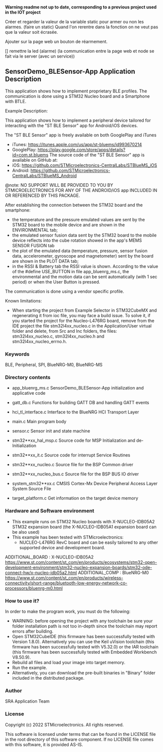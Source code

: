 **Warning readme not up to date, corresponding to a previous project used in the IOT project**

Créer et regarder la valeur de la variable static pour armer ou non les alarmes. (faire un static) Quand l'on rerentre dans la fonction on ne veut pas que la valeur soit écrasée.

Ajouter sur la page web un bouton de réarmement.

[] remettre la led (alarme) (la communication entre la page web et node se fait via le server (avec un service))

## <b>SensorDemo_BLESensor-App Application Description</b>

This application shows how to implement proprietary BLE profiles.
The communication is done using a STM32 Nucleo board and a Smartphone with BTLE.

Example Description:

This application shows how to implement a peripheral device tailored for 
interacting with the "ST BLE Sensor" app for Android/iOS devices.

The "ST BLE Sensor" app is freely available on both GooglePlay and iTunes
  - iTunes: https://itunes.apple.com/us/app/st-bluems/id993670214
  - GooglePlay: https://play.google.com/store/apps/details?id=com.st.bluems
The source code of the "ST BLE Sensor" app is available on GitHub at:
  - iOS: https://github.com/STMicroelectronics-CentralLabs/STBlueMS_iOS
  - Android: https://github.com/STMicroelectronics-CentralLabs/STBlueMS_Android

@note: NO SUPPORT WILL BE PROVIDED TO YOU BY STMICROELECTRONICS FOR ANY OF THE
ANDROID/iOS app INCLUDED IN OR REFERENCED BY THIS PACKAGE.

After establishing the connection between the STM32 board and the smartphone:
 -  the temperature and the pressure emulated values are sent by the STM32 board to 
    the mobile device and are shown in the ENVIRONMENTAL tab;
 -  the emulated sensor fusion data sent by the STM32 board to the mobile device 
    reflects into the cube rotation showed in the app's MEMS SENSOR FUSION tab
 -  the plot of the emulated data (temperature, pressure, sensor fusion data, 
    accelerometer, gyroscope and magnetometer) sent by the board are shown in the 
	PLOT DATA tab;
 -  in the RSSI & Battery tab the RSSI value is shown.
According to the value of the #define USE_BUTTON in file app_bluenrg_ms.c, the 
environmental and the motion data can be sent automatically (with 1 sec period) 
or when the User Button is pressed.

The communication is done using a vendor specific profile.

Known limitations:

- When starting the project from Example Selector in STM32CubeMX and regenerating it
  from ioc file, you may face a build issue. To solve it, if you started the project for the
  Nucleo-L476RG board, remove from the IDE project the file stm32l4xx_nucleo.c in the Application/User
  virtual folder and delete, from Src and Inc folders, the files: stm32l4xx_nucleo.c, stm32l4xx_nucleo.h
  and stm32l4xx_nucleo_errno.h.

### <b>Keywords</b>

BLE, Peripheral, SPI, BlueNRG-M0, BlueNRG-MS

### <b>Directory contents</b>

 - app_bluenrg_ms.c       SensorDemo_BLESensor-App initialization and applicative code

 - gatt_db.c              Functions for building GATT DB and handling GATT events

 - hci_tl_interface.c     Interface to the BlueNRG HCI Transport Layer 

 - main.c                 Main program body
  
 - sensor.c               Sensor init and state machine

 - stm32**xx_hal_msp.c    Source code for MSP Initialization and de-Initialization

 - stm32**xx_it.c         Source code for interrupt Service Routines

 - stm32**xx_nucleo.c     Source file for the BSP Common driver 
	
 - stm32**xx_nucleo_bus.c Source file for the BSP BUS IO driver

 - system_stm32**xx.c     CMSIS Cortex-Mx Device Peripheral Access Layer System Source File

 - target_platform.c      Get information on the target device memory

### <b>Hardware and Software environment</b>

  - This example runs on STM32 Nucleo boards with X-NUCLEO-IDB05A2 STM32 expansion board
    (the X-NUCLEO-IDB05A1 expansion board can be also used)
  - This example has been tested with STMicroelectronics:
    - NUCLEO-L476RG RevC board
    and can be easily tailored to any other supported device and development board.

ADDITIONAL_BOARD : X-NUCLEO-IDB05A2 https://www.st.com/content/st_com/en/products/ecosystems/stm32-open-development-environment/stm32-nucleo-expansion-boards/stm32-ode-connect-hw/x-nucleo-idb05a2.html
ADDITIONAL_COMP : BlueNRG-M0 https://www.st.com/content/st_com/en/products/wireless-connectivity/short-range/bluetooth-low-energy-network-co-processors/bluenrg-m0.html

### <b>How to use it?</b>

In order to make the program work, you must do the following:
 - WARNING: before opening the project with any toolchain be sure your folder
   installation path is not too in-depth since the toolchain may report errors
   after building.
 - Open STM32CubeIDE (this firmware has been successfully tested with Version 1.8.0).
   Alternatively you can use the Keil uVision toolchain (this firmware
   has been successfully tested with V5.32.0) or the IAR toolchain (this firmware has 
   been successfully tested with Embedded Workbench V8.50.9).
 - Rebuild all files and load your image into target memory.
 - Run the example.
 - Alternatively, you can download the pre-built binaries in "Binary" 
   folder included in the distributed package.

### <b>Author</b>

SRA Application Team

### <b>License</b>

Copyright (c) 2022 STMicroelectronics.
All rights reserved.

This software is licensed under terms that can be found in the LICENSE file
in the root directory of this software component.
If no LICENSE file comes with this software, it is provided AS-IS.



